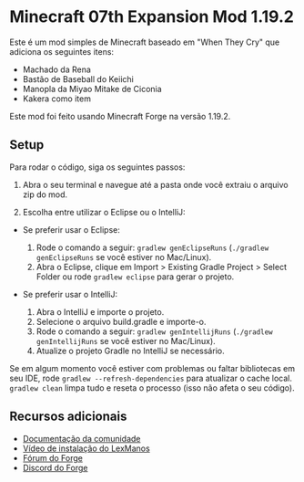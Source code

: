 # Minecraft 07th Expansion Mod 1.19.2

Este é um mod simples de Minecraft baseado em "When They Cry" que adiciona os seguintes itens:

- Machado da Rena
- Bastão de Baseball do Keiichi
- Manopla da Miyao Mitake de Ciconia
- Kakera como item

Este mod foi feito usando Minecraft Forge na versão 1.19.2.

## Setup

Para rodar o código, siga os seguintes passos:

1. Abra o seu terminal e navegue até a pasta onde você extraiu o arquivo zip do mod.

2. Escolha entre utilizar o Eclipse ou o IntelliJ:

  - Se preferir usar o Eclipse:
    1. Rode o comando a seguir: `gradlew genEclipseRuns` (`./gradlew genEclipseRuns` se você estiver no Mac/Linux).
    2. Abra o Eclipse, clique em Import > Existing Gradle Project > Select Folder ou rode `gradlew eclipse` para gerar o projeto.

  - Se preferir usar o IntelliJ:
    1. Abra o IntelliJ e importe o projeto.
    2. Selecione o arquivo build.gradle e importe-o.
    3. Rode o comando a seguir: `gradlew genIntellijRuns` (`./gradlew genIntellijRuns` se você estiver no Mac/Linux).
    4. Atualize o projeto Gradle no IntelliJ se necessário.

Se em algum momento você estiver com problemas ou faltar bibliotecas em seu IDE, rode `gradlew --refresh-dependencies` para atualizar o cache local. `gradlew clean` limpa tudo e reseta o processo (isso não afeta o seu código).

## Recursos adicionais

- [Documentação da comunidade](https://mcforge.readthedocs.io/en/latest/gettingstarted/)
- [Vídeo de instalação do LexManos](https://www.youtube.com/watch?v=8VEdtQLuLO0)
- [Fórum do Forge](https://forums.minecraftforge.net/)
- [Discord do Forge](https://discord.gg/UvedJ9m)
